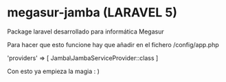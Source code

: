 # megasur-jamba (LARAVEL 5)
Package laravel desarrollado para informática Megasur


Para hacer que esto funcione hay que añadir en el fichero /config/app.php

'providers' => [
    Jamba\JambaServiceProvider::class
]

Con esto ya empieza la magia : )

